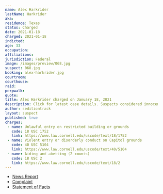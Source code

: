 ```yaml
---
name: Alex Harkrider
lastName: Harkrider
aka:
residence: Texas
status: Charged
date: 2021-01-18
charged: 2021-01-18
indicted:
age: 33
occupation:
affiliations:
jurisdiction: Federal
image: /images/preview/068.jpg
suspect: 068.jpg
booking: alex-harkrider.jpg
courtroom:
courthouse:
raid:
perpwalk:
quote:
title: Alex Harkrider charged on January 18, 2021
description: Click for latest case details. Suspects considered innocent until proven guilty.
author: seditiontrack
layout: suspect
published: true
charges:
 - name: Unlawful entry on restricted building or grounds
   code: 18 USC 1752
   link: https://www.law.cornell.edu/uscode/text/18/1752
 - name: Violent entry or disorderly conduct on Capitol grounds
   code: 40 USC 5104
   link: https://www.law.cornell.edu/uscode/text/40/5104
 - name: Aiding and abetting (2 counts)
   code: 18 USC 2
   link: https://www.law.cornell.edu/uscode/text/18/2
---
```

- [News Report](https://ksla.com/2021/01/19/east-texans-accused-taking-part-us-capitol-siege-charged-with-federal-crimes/)
- [Complaint](https://www.justice.gov/opa/page/file/1356246/download)
- [Statement of Facts](https://www.justice.gov/opa/page/file/1356236/download)
